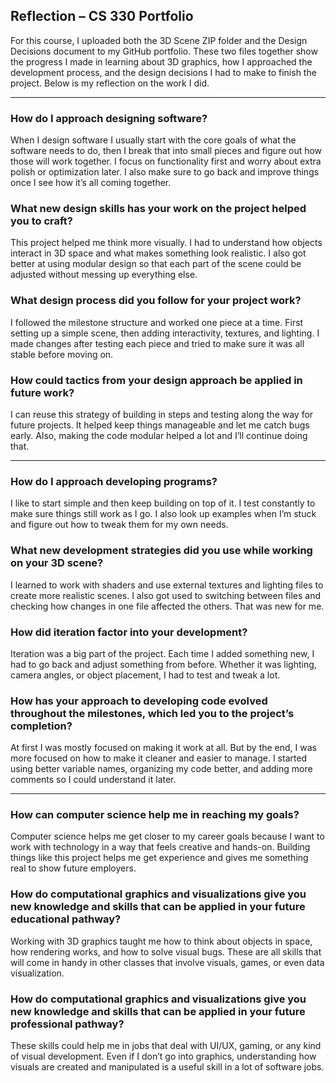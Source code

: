 ## Reflection – CS 330 Portfolio

For this course, I uploaded both the 3D Scene ZIP folder and the Design Decisions document to my GitHub portfolio. These two files together show the progress I made in learning about 3D graphics, how I approached the development process, and the design decisions I had to make to finish the project. Below is my reflection on the work I did.

---

### How do I approach designing software?

When I design software I usually start with the core goals of what the software needs to do, then I break that into small pieces and figure out how those will work together. I focus on functionality first and worry about extra polish or optimization later. I also make sure to go back and improve things once I see how it’s all coming together.

### What new design skills has your work on the project helped you to craft?

This project helped me think more visually. I had to understand how objects interact in 3D space and what makes something look realistic. I also got better at using modular design so that each part of the scene could be adjusted without messing up everything else.

### What design process did you follow for your project work?

I followed the milestone structure and worked one piece at a time. First setting up a simple scene, then adding interactivity, textures, and lighting. I made changes after testing each piece and tried to make sure it was all stable before moving on.

### How could tactics from your design approach be applied in future work?

I can reuse this strategy of building in steps and testing along the way for future projects. It helped keep things manageable and let me catch bugs early. Also, making the code modular helped a lot and I’ll continue doing that.

---

### How do I approach developing programs?

I like to start simple and then keep building on top of it. I test constantly to make sure things still work as I go. I also look up examples when I’m stuck and figure out how to tweak them for my own needs.

### What new development strategies did you use while working on your 3D scene?

I learned to work with shaders and use external textures and lighting files to create more realistic scenes. I also got used to switching between files and checking how changes in one file affected the others. That was new for me.

### How did iteration factor into your development?

Iteration was a big part of the project. Each time I added something new, I had to go back and adjust something from before. Whether it was lighting, camera angles, or object placement, I had to test and tweak a lot.

### How has your approach to developing code evolved throughout the milestones, which led you to the project’s completion?

At first I was mostly focused on making it work at all. But by the end, I was more focused on how to make it cleaner and easier to manage. I started using better variable names, organizing my code better, and adding more comments so I could understand it later.

---

### How can computer science help me in reaching my goals?

Computer science helps me get closer to my career goals because I want to work with technology in a way that feels creative and hands-on. Building things like this project helps me get experience and gives me something real to show future employers.

### How do computational graphics and visualizations give you new knowledge and skills that can be applied in your future educational pathway?

Working with 3D graphics taught me how to think about objects in space, how rendering works, and how to solve visual bugs. These are all skills that will come in handy in other classes that involve visuals, games, or even data visualization.

### How do computational graphics and visualizations give you new knowledge and skills that can be applied in your future professional pathway?

These skills could help me in jobs that deal with UI/UX, gaming, or any kind of visual development. Even if I don’t go into graphics, understanding how visuals are created and manipulated is a useful skill in a lot of software jobs.
